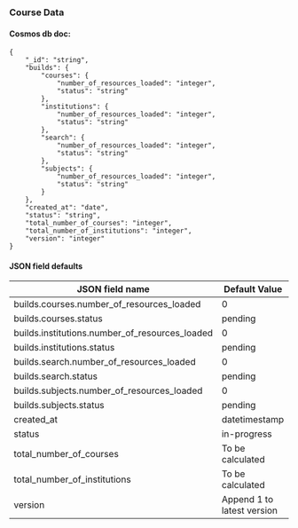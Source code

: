 ### Course Data

#### Cosmos db doc:

```json5
{
    "_id": "string",
    "builds": {
        "courses": {
            "number_of_resources_loaded": "integer",
            "status": "string"
        },
        "institutions": {
            "number_of_resources_loaded": "integer",
            "status": "string"
        },
        "search": {
            "number_of_resources_loaded": "integer",
            "status": "string"
        },
        "subjects": {
            "number_of_resources_loaded": "integer",
            "status": "string"
        }
    },
    "created_at": "date",
    "status": "string",
    "total_number_of_courses": "integer",
    "total_number_of_institutions": "integer",
    "version": "integer"
}
```

#### JSON field defaults

| JSON field name                                | Default Value              |
|------------------------------------------------|----------------------------|
| builds.courses.number_of_resources_loaded      | 0                          |
| builds.courses.status                          | pending                    |
| builds.institutions.number_of_resources_loaded | 0                          |
| builds.institutions.status                     | pending                    |
| builds.search.number_of_resources_loaded       | 0                          |
| builds.search.status                           | pending                    |
| builds.subjects.number_of_resources_loaded     | 0                          |
| builds.subjects.status                         | pending                    |
| created_at                                     | datetimestamp              |
| status                                         | in-progress                |
| total_number_of_courses                        | To be calculated           |
| total_number_of_institutions                   | To be calculated           |
| version                                        | Append 1 to latest version |

